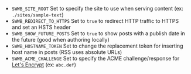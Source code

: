- `SWWB_SITE_ROOT` Set to specify the site to use when serving content (ex: `./sites/sample-text`)
- `SWWB_REDIRECT_TO_HTTPS` Set to `true` to redirect HTTP traffic to HTTPS and set an HSTS header
- `SWWB_SHOW_FUTURE_POSTS` Set to `true` to show posts with a publish date in the future (good when authoring locally)
- `SWWB_HOSTNAME_TOKEN` Set to change the replacement token for inserting host name in posts (RSS uses absolute URLs)
- `SWWB_ACME_CHALLENGE` Set to specify the ACME challenge/response for [Let's Encrypt](https://letsencrypt.org/) (ex: `abc.def`)
